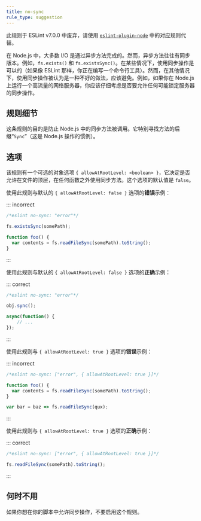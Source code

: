 ```yaml
---
title: no-sync
rule_type: suggestion
---
```


此规则于 ESLint v7.0.0 中废弃，请使用 [`eslint-plugin-node`](https://github.com/mysticatea/eslint-plugin-node) 中的对应规则代替。

在 Node.js 中，大多数 I/O 是通过异步方法完成的。然而，异步方法往往有同步版本。例如，`fs.exists()` 和 `fs.existsSync()`。在某些情况下，使用同步操作是可以的（如果像 ESLint 那样，你正在编写一个命令行工具）。然而，在其他情况下，使用同步操作被认为是一种不好的做法，应该避免。例如，如果你在 Node.js 上运行一个高流量的网络服务器，你应该仔细考虑是否要允许任何可能锁定服务器的同步操作。

## 规则细节

这条规则的目的是防止 Node.js 中的同步方法被调用。它特别寻找方法的后缀“`Sync`”（这是 Node.js 操作的惯例）。

## 选项

该规则有一个可选的对象选项 `{ allowAtRootLevel: <boolean> }`，它决定是否允许在文件的顶层，在任何函数之外使用同步方法。这个选项的默认值是 `false`。

使用此规则与默认的 `{ allowAtRootLevel: false }` 选项的**错误**示例：

::: incorrect

```js
/*eslint no-sync: "error"*/

fs.existsSync(somePath);

function foo() {
  var contents = fs.readFileSync(somePath).toString();
}
```

:::

使用此规则与默认的 `{ allowAtRootLevel: false }` 选项的**正确**示例：

::: correct

```js
/*eslint no-sync: "error"*/

obj.sync();

async(function() {
    // ...
});
```

:::

使用此规则与 `{ allowAtRootLevel: true }` 选项的**错误**示例：

::: incorrect

```js
/*eslint no-sync: ["error", { allowAtRootLevel: true }]*/

function foo() {
  var contents = fs.readFileSync(somePath).toString();
}

var bar = baz => fs.readFileSync(qux);
```

:::

使用此规则与 `{ allowAtRootLevel: true }` 选项的**正确**示例：

::: correct

```js
/*eslint no-sync: ["error", { allowAtRootLevel: true }]*/

fs.readFileSync(somePath).toString();
```

:::

## 何时不用

如果你想在你的脚本中允许同步操作，不要启用这个规则。
